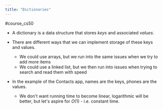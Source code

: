 ```yaml
---
title: "Dictionaries"
---
```

#course_cs50 

- A dictionary is a data structure that stores *keys* and associated *values*.
- There are different ways that we can implement storage of these keys and values.
    - We could use arrays, but we run into the same issues when we try to add more items
    - We could use a linked list, but we then run into issues when trying to search and read them with speed

- In the example of the Contacts app, names are the keys, phones are the values.
    - We don't want running time to become linear, logarithmic will be better, but let's aspire for $O(1)$ - i.e. constant time.
